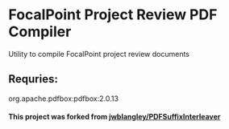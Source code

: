 # FocalPoint Project Review PDF Compiler

Utility to compile FocalPoint project review documents

## Requries:
org.apache.pdfbox:pdfbox:2.0.13

#### This project was forked from [jwblangley/PDFSuffixInterleaver](https://github.com/jwblangley/PDFSuffixInterleaver)
